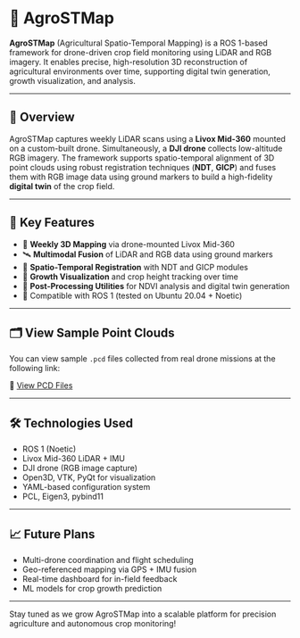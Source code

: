 # 🌾 AgroSTMap

**AgroSTMap** (Agricultural Spatio-Temporal Mapping) is a ROS 1-based framework for drone-driven crop field monitoring using LiDAR and RGB imagery. It enables precise, high-resolution 3D reconstruction of agricultural environments over time, supporting digital twin generation, growth visualization, and analysis.

---

## 📌 Overview

AgroSTMap captures weekly LiDAR scans using a **Livox Mid-360** mounted on a custom-built drone. Simultaneously, a **DJI drone** collects low-altitude RGB imagery. The framework supports spatio-temporal alignment of 3D point clouds using robust registration techniques (**NDT**, **GICP**) and fuses them with RGB image data using ground markers to build a high-fidelity **digital twin** of the crop field.

---

## 🚜 Key Features

- 🔁 **Weekly 3D Mapping** via drone-mounted Livox Mid-360
- 🛰️ **Multimodal Fusion** of LiDAR and RGB data using ground markers
- 🔄 **Spatio-Temporal Registration** with NDT and GICP modules
- 🌱 **Growth Visualization** and crop height tracking over time
- 🧠 **Post-Processing Utilities** for NDVI analysis and digital twin generation
- 🧰 Compatible with ROS 1 (tested on Ubuntu 20.04 + Noetic)

---

## 🗂 View Sample Point Clouds

You can view sample `.pcd` files collected from real drone missions at the following link:

🔗 [View PCD Files](https://pern-my.sharepoint.com/:f:/g/personal/25100190_lums_edu_pk/Eqw-5kNBIQZOh_JnwwTozbwBUMuggt8dp-Hl3OUpcNrq-A?e=FWa7TT)

---

## 🛠 Technologies Used

- ROS 1 (Noetic)
- Livox Mid-360 LiDAR + IMU
- DJI drone (RGB image capture)
- Open3D, VTK, PyQt for visualization
- YAML-based configuration system
- PCL, Eigen3, pybind11

---

## 📈 Future Plans

- Multi-drone coordination and flight scheduling  
- Geo-referenced mapping via GPS + IMU fusion  
- Real-time dashboard for in-field feedback  
- ML models for crop growth prediction  

---

Stay tuned as we grow AgroSTMap into a scalable platform for precision agriculture and autonomous crop monitoring!
